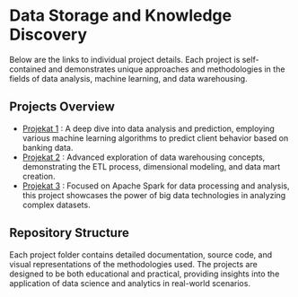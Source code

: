 # Data Storage and Knowledge Discovery

Below are the links to individual project details. Each project is self-contained and demonstrates unique approaches and methodologies in the fields of data analysis, machine learning, and data warehousing.

## Projects Overview

- [Projekat 1](projekat1/README.md) : A deep dive into data analysis and prediction, employing various machine learning algorithms to predict client behavior based on banking data.
- [Projekat 2](projekat2/README.md) : Advanced exploration of data warehousing concepts, demonstrating the ETL process, dimensional modeling, and data mart creation.
- [Projekat 3](projekat3/README.md) : Focused on Apache Spark for data processing and analysis, this project showcases the power of big data technologies in analyzing complex datasets.

## Repository Structure

Each project folder contains detailed documentation, source code, and visual representations of the methodologies used. The projects are designed to be both educational and practical, providing insights into the application of data science and analytics in real-world scenarios.
